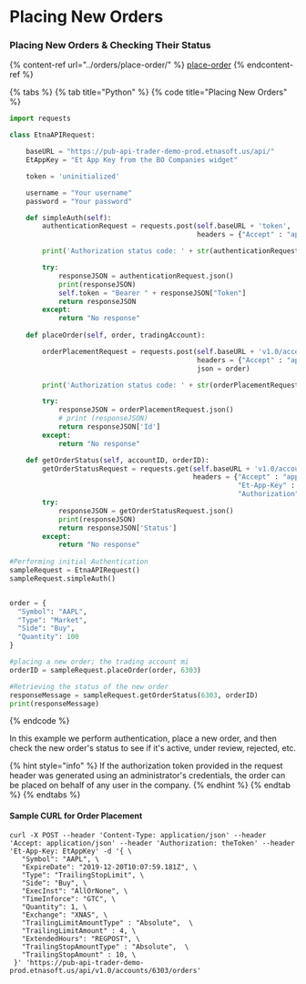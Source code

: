 # Placing New Orders

### Placing New Orders  & Checking Their Status

{% content-ref url="../orders/place-order/" %}
[place-order](../orders/place-order/)
{% endcontent-ref %}

{% tabs %}
{% tab title="Python" %}
{% code title="Placing New Orders" %}
```python
import requests

class EtnaAPIRequest:

	baseURL = "https://pub-api-trader-demo-prod.etnasoft.us/api/"
	EtAppKey = "Et App Key from the BO Companies widget"

	token = 'uninitialized'

	username = "Your username"
	password = "Your password"

	def simpleAuth(self):
		authenticationRequest = requests.post(self.baseURL + 'token', 
											  headers = {"Accept" : "application/json", "Et-App-Key" : self.EtAppKey, "Username":self.username, "Password":self.password})

		print('Authorization status code: ' + str(authenticationRequest.status_code) + '\n')

		try:
			responseJSON = authenticationRequest.json()
			print(responseJSON)
			self.token = "Bearer " + responseJSON["Token"]
			return responseJSON
		except:
			return "No response"
		
	def placeOrder(self, order, tradingAccount):

		orderPlacementRequest = requests.post(self.baseURL + 'v1.0/accounts/' + str(tradingAccount) + '/orders',
											  headers = {"Accept" : "application/json", "Et-App-Key" : self.EtAppKey, "Authorization":self.token},
											  json = order)

		print('Authorization status code: ' + str(orderPlacementRequest.status_code) + '\n')

		try:
			responseJSON = orderPlacementRequest.json()
			# print (responseJSON)
			return responseJSON['Id']
		except:
			return "No response"

	def getOrderStatus(self, accountID, orderID):
		getOrderStatusRequest = requests.get(self.baseURL + 'v1.0/accounts/' + str(accountID) + '/orders/' + str(orderID),
											 headers = {"Accept" : "application/json", 
									  			 		"Et-App-Key" : self.EtAppKey, 
									  			 		"Authorization":self.token})
		try:
			responseJSON = getOrderStatusRequest.json()
			print(responseJSON)
			return responseJSON['Status']
		except:
			return "No response"
			
#Performing initial Authentication
sampleRequest = EtnaAPIRequest()
sampleRequest.simpleAuth()


order = {
  "Symbol": "AAPL",
  "Type": "Market",
  "Side": "Buy",
  "Quantity": 100
}

#placing a new order; the trading account mi
orderID = sampleRequest.placeOrder(order, 6303) 

#Retrieving the status of the new order
responseMessage = sampleRequest.getOrderStatus(6303, orderID)
print(responseMessage)
```
{% endcode %}

In this example we perform authentication, place a new order, and then check the new order's status to see if it's active, under review, rejected, etc.

{% hint style="info" %}
If the authorization token provided in the request header was generated using an administrator's credentials, the order can be placed on behalf of any user in the company.
{% endhint %}
{% endtab %}
{% endtabs %}

#### Sample CURL for Order Placement

```
curl -X POST --header 'Content-Type: application/json' --header 'Accept: application/json' --header 'Authorization: theToken' --header 'Et-App-Key: EtAppKey' -d '{ \ 
   "Symbol": "AAPL", \ 
   "ExpireDate": "2019-12-20T10:07:59.181Z", \ 
   "Type": "TrailingStopLimit", \ 
   "Side": "Buy", \ 
   "ExecInst": "AllOrNone", \ 
   "TimeInforce": "GTC", \ 
   "Quantity": 1, \ 
   "Exchange": "XNAS", \ 
   "TrailingLimitAmountType" : "Absolute",  \ 
   "TrailingLimitAmount" : 4, \ 
   "ExtendedHours": "REGPOST", \ 
   "TrailingStopAmountType" : "Absolute",  \ 
   "TrailingStopAmount" : 10, \ 
 }' 'https://pub-api-trader-demo-prod.etnasoft.us/api/v1.0/accounts/6303/orders'
```
